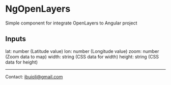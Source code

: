# NgOpenLayers

Simple component for integrate OpenLayers to Angular project

## Inputs

lat: number (Latitude value)
lon: number (Longitude value)
zoom: number (Zoom data to map)
width: string (CSS data for width)
height: string (CSS data for height)

---
Contact: ibuioli@gmail.com
